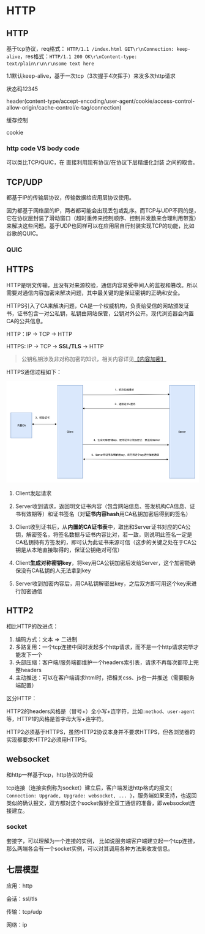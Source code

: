 # HTTP

## HTTP

基于tcp协议，req格式： `HTTP/1.1 /index.html GET\r\nConnection: keep-alive`，res格式：`HTTP/1.1 200 OK\r\nContent-type: text/plain\r\n\r\nsome text here`

1.1默认keep-alive，基于一次tcp（3次握手4次挥手）来发多次http请求

状态码12345

header(content-type/accept-encoding/user-agent/cookie/access-control-allow-origin/cache-control/e-tag/connection)

缓存控制

cookie


### http code VS body code

可以类比TCP/QUIC，在 直接利用现有协议/在协议下层精细化封装 之间的取舍。

## TCP/UDP

都基于IP的传输层协议，传输数据给应用层协议使用。

因为都基于网络层的IP，两者都可能会出现丢包或乱序。而TCP与UDP不同的是，它在协议层封装了滑动窗口（超时重传来控制顺序、控制并发数来合理利用带宽）来解决这些问题。基于UDP也同样可以在应用层自行封装实现TCP的功能，比如谷歌的QUIC。

### QUIC

## HTTPS

HTTP是明文传输，且没有对来源校验，通信内容易受中间人的监视和篡改。所以需要对通信内容加密来解决问题，其中最关键的是保证密钥的正确和安全。

HTTPS引入了CA来解决问题，CA是一个权威机构，负责给受信的网站颁发证书，证书包含一对公私钥，私钥由网站保管，公钥对外公开。现代浏览器会内置CA的公共信息。

HTTP：IP -> TCP -> HTTP

HTTPS: IP -> TCP -> **SSL/TLS** -> HTTP

> 公钥私钥涉及非对称加密的知识，相关内容详见[【内容加密】](/web/safe?id=内容加密)



HTTPS通信过程如下：


![HTTPS](../resources/http/https.png)

1. Client发起请求

2. Server收到请求，返回明文证书内容（包含网站信息、签发机构CA信息、证书有效期等）和证书签名（对**证书内容hash**用CA私钥加密后得到的签名）

3. Client收到证书后，从**内置的CA证书表**中，取出和Server证书对应的CA公钥，解密签名，将签名数据与证书内容比对，若一致，则说明此签名一定是CA私钥持有方签发的，即可认为此证书来源可信（这步的关键之处在于CA公钥是从本地直接取得的，保证公钥绝对可信）

4. Client**生成对称密钥key**，将key用CA公钥加密后发给Server，这个加密能确保没有CA私钥的人无法拿到key

5. Server收到加密内容后，用CA私钥解密出key，之后双方即可用这个key来进行加密通信


## HTTP2

相比HTTP的改进点：

1. 编码方式：文本 => 二进制
2. 多路复用：一个tcp连接中同时发起多个http请求，而不是一个http请求完毕才能发下一个
3. 头部压缩：客户端/服务端都维护一个headers索引表，请求不再每次都带上完整headers
4. 主动推送：可以在客户端请求html时，把相关css、js也一并推送（需要服务端配置）

区分HTTP：

HTTP2的headers风格是（冒号+）全小写+连字符，比如`:method`、`user-agent`等，HTTP1的风格是首字母大写+连字符。

HTTP2必须基于HTTPS，虽然HTTP2协议本身并不要求HTTPS，但各浏览器的实现都要求HTTP2必须用HTTPS。

## websocket

和http一样基于tcp，http协议的升级

tcp连接（连接实例称为socket）建立后，客户端发送http格式的报文`{ Connection: Upgrade, Upgrade: websocket, ... }`，服务端如果支持，也返回类似的确认报文，双方都对这个socket做好全双工通信的准备，即websocket连接建立。

### socket

套接字，可以理解为一个连接的实例，
比如说服务端客户端建立起一个tcp连接，那么两端各会有一个socket实例，可以对其调用各种方法来收发信息。



## 七层模型

应用：http

会话：ssl/tls

传输：tcp/udp

网络：ip






